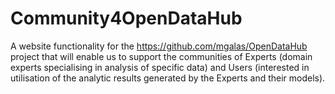 # Community4OpenDataHub
A website functionality for the https://github.com/mgalas/OpenDataHub project that will enable us to support the communities of Experts (domain experts specialising in analysis of specific data) and Users (interested in utilisation of the analytic results generated by the Experts and their models).